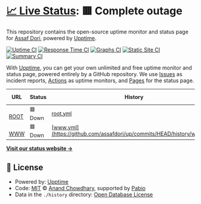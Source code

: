 # [📈 Live Status](https://demo.upptime.js.org): <!--live status--> **🟥 Complete outage**

This repository contains the open-source uptime monitor and status page for [Assaf Dori](assafdori.com), powered by [Upptime](https://github.com/upptime/upptime).

[![Uptime CI](https://github.com/assafdori/up/workflows/Uptime%20CI/badge.svg)](https://github.com/assafdori/up/actions?query=workflow%3A%22Uptime+CI%22)
[![Response Time CI](https://github.com/assafdori/up/workflows/Response%20Time%20CI/badge.svg)](https://github.com/assafdori/up/actions?query=workflow%3A%22Response+Time+CI%22)
[![Graphs CI](https://github.com/assafdori/up/workflows/Graphs%20CI/badge.svg)](https://github.com/assafdori/up/actions?query=workflow%3A%22Graphs+CI%22)
[![Static Site CI](https://github.com/assafdori/up/workflows/Static%20Site%20CI/badge.svg)](https://github.com/assafdori/up/actions?query=workflow%3A%22Static+Site+CI%22)
[![Summary CI](https://github.com/assafdori/up/workflows/Summary%20CI/badge.svg)](https://github.com/assafdori/up/actions?query=workflow%3A%22Summary+CI%22)

With [Upptime](https://upptime.js.org), you can get your own unlimited and free uptime monitor and status page, powered entirely by a GitHub repository. We use [Issues](https://github.com/assafdori/up/issues) as incident reports, [Actions](https://github.com/assafdori/up/actions) as uptime monitors, and [Pages](https://demo.upptime.js.org) for the status page.

<!--start: status pages-->
<!-- This summary is generated by Upptime (https://github.com/upptime/upptime) -->
<!-- Do not edit this manually, your changes will be overwritten -->
<!-- prettier-ignore -->
| URL | Status | History | Response Time | Uptime |
| --- | ------ | ------- | ------------- | ------ |
| <img alt="" src="https://icons.duckduckgo.com/ip3/assafdori.com.ico" height="13"> [ROOT](https://assafdori.com) | 🟥 Down | [root.yml](https://github.com/assafdori/up/commits/HEAD/history/root.yml) | <details><summary><img alt="Response time graph" src="./graphs/root/response-time-week.png" height="20"> 3900ms</summary><br><a href="https://assafdori.com/history/root"><img alt="Response time 4031" src="https://img.shields.io/endpoint?url=https%3A%2F%2Fraw.githubusercontent.com%2Fassafdori%2Fup%2FHEAD%2Fapi%2Froot%2Fresponse-time.json"></a><br><a href="https://assafdori.com/history/root"><img alt="24-hour response time 5063" src="https://img.shields.io/endpoint?url=https%3A%2F%2Fraw.githubusercontent.com%2Fassafdori%2Fup%2FHEAD%2Fapi%2Froot%2Fresponse-time-day.json"></a><br><a href="https://assafdori.com/history/root"><img alt="7-day response time 3900" src="https://img.shields.io/endpoint?url=https%3A%2F%2Fraw.githubusercontent.com%2Fassafdori%2Fup%2FHEAD%2Fapi%2Froot%2Fresponse-time-week.json"></a><br><a href="https://assafdori.com/history/root"><img alt="30-day response time 4031" src="https://img.shields.io/endpoint?url=https%3A%2F%2Fraw.githubusercontent.com%2Fassafdori%2Fup%2FHEAD%2Fapi%2Froot%2Fresponse-time-month.json"></a><br><a href="https://assafdori.com/history/root"><img alt="1-year response time 4031" src="https://img.shields.io/endpoint?url=https%3A%2F%2Fraw.githubusercontent.com%2Fassafdori%2Fup%2FHEAD%2Fapi%2Froot%2Fresponse-time-year.json"></a></details> | <details><summary><a href="https://assafdori.com/history/root">99.79%</a></summary><a href="https://assafdori.com/history/root"><img alt="All-time uptime 99.79%" src="https://img.shields.io/endpoint?url=https%3A%2F%2Fraw.githubusercontent.com%2Fassafdori%2Fup%2FHEAD%2Fapi%2Froot%2Fuptime.json"></a><br><a href="https://assafdori.com/history/root"><img alt="24-hour uptime 99.96%" src="https://img.shields.io/endpoint?url=https%3A%2F%2Fraw.githubusercontent.com%2Fassafdori%2Fup%2FHEAD%2Fapi%2Froot%2Fuptime-day.json"></a><br><a href="https://assafdori.com/history/root"><img alt="7-day uptime 99.79%" src="https://img.shields.io/endpoint?url=https%3A%2F%2Fraw.githubusercontent.com%2Fassafdori%2Fup%2FHEAD%2Fapi%2Froot%2Fuptime-week.json"></a><br><a href="https://assafdori.com/history/root"><img alt="30-day uptime 99.79%" src="https://img.shields.io/endpoint?url=https%3A%2F%2Fraw.githubusercontent.com%2Fassafdori%2Fup%2FHEAD%2Fapi%2Froot%2Fuptime-month.json"></a><br><a href="https://assafdori.com/history/root"><img alt="1-year uptime 99.79%" src="https://img.shields.io/endpoint?url=https%3A%2F%2Fraw.githubusercontent.com%2Fassafdori%2Fup%2FHEAD%2Fapi%2Froot%2Fuptime-year.json"></a></details>
| <img alt="" src="https://icons.duckduckgo.com/ip3/www.assafdori.com.ico" height="13"> [WWW](https://www.assafdori.com) | 🟥 Down | [www.yml](https://github.com/assafdori/up/commits/HEAD/history/www.yml) | <details><summary><img alt="Response time graph" src="./graphs/www/response-time-week.png" height="20"> 2652ms</summary><br><a href="https://assafdori.com/history/www"><img alt="Response time 2149" src="https://img.shields.io/endpoint?url=https%3A%2F%2Fraw.githubusercontent.com%2Fassafdori%2Fup%2FHEAD%2Fapi%2Fwww%2Fresponse-time.json"></a><br><a href="https://assafdori.com/history/www"><img alt="24-hour response time 5041" src="https://img.shields.io/endpoint?url=https%3A%2F%2Fraw.githubusercontent.com%2Fassafdori%2Fup%2FHEAD%2Fapi%2Fwww%2Fresponse-time-day.json"></a><br><a href="https://assafdori.com/history/www"><img alt="7-day response time 2652" src="https://img.shields.io/endpoint?url=https%3A%2F%2Fraw.githubusercontent.com%2Fassafdori%2Fup%2FHEAD%2Fapi%2Fwww%2Fresponse-time-week.json"></a><br><a href="https://assafdori.com/history/www"><img alt="30-day response time 2149" src="https://img.shields.io/endpoint?url=https%3A%2F%2Fraw.githubusercontent.com%2Fassafdori%2Fup%2FHEAD%2Fapi%2Fwww%2Fresponse-time-month.json"></a><br><a href="https://assafdori.com/history/www"><img alt="1-year response time 2149" src="https://img.shields.io/endpoint?url=https%3A%2F%2Fraw.githubusercontent.com%2Fassafdori%2Fup%2FHEAD%2Fapi%2Fwww%2Fresponse-time-year.json"></a></details> | <details><summary><a href="https://assafdori.com/history/www">99.80%</a></summary><a href="https://assafdori.com/history/www"><img alt="All-time uptime 99.80%" src="https://img.shields.io/endpoint?url=https%3A%2F%2Fraw.githubusercontent.com%2Fassafdori%2Fup%2FHEAD%2Fapi%2Fwww%2Fuptime.json"></a><br><a href="https://assafdori.com/history/www"><img alt="24-hour uptime 100.00%" src="https://img.shields.io/endpoint?url=https%3A%2F%2Fraw.githubusercontent.com%2Fassafdori%2Fup%2FHEAD%2Fapi%2Fwww%2Fuptime-day.json"></a><br><a href="https://assafdori.com/history/www"><img alt="7-day uptime 99.80%" src="https://img.shields.io/endpoint?url=https%3A%2F%2Fraw.githubusercontent.com%2Fassafdori%2Fup%2FHEAD%2Fapi%2Fwww%2Fuptime-week.json"></a><br><a href="https://assafdori.com/history/www"><img alt="30-day uptime 99.80%" src="https://img.shields.io/endpoint?url=https%3A%2F%2Fraw.githubusercontent.com%2Fassafdori%2Fup%2FHEAD%2Fapi%2Fwww%2Fuptime-month.json"></a><br><a href="https://assafdori.com/history/www"><img alt="1-year uptime 99.80%" src="https://img.shields.io/endpoint?url=https%3A%2F%2Fraw.githubusercontent.com%2Fassafdori%2Fup%2FHEAD%2Fapi%2Fwww%2Fuptime-year.json"></a></details>

<!--end: status pages-->

[**Visit our status website →**](https://demo.upptime.js.org)

## 📄 License

- Powered by: [Upptime](https://github.com/upptime/upptime)
- Code: [MIT](./LICENSE) © [Anand Chowdhary](https://anandchowdhary.com), supported by [Pabio](https://pabio.com)
- Data in the `./history` directory: [Open Database License](https://opendatacommons.org/licenses/odbl/1-0/)
